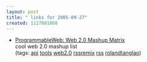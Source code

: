 ```yaml
---
layout: post
title: " links for 2005-09-27"
created: 1127801860
---
```

<ul class="delicious">
	<li>
		<div class="delicious-link"><a href="http://www.programmableweb.com/matrix">ProgrammableWeb: Web 2.0 Mashup Matrix</a></div>
		<div class="delicious-extended">cool web 2.0 mashup list</div>
		<div class="delicious-tags">(tags: <a href="http://del.icio.us/rtanglao/api">api</a> <a href="http://del.icio.us/rtanglao/tools">tools</a> <a href="http://del.icio.us/rtanglao/web2.0">web2.0</a> <a href="http://del.icio.us/rtanglao/rssremix">rssremix</a> <a href="http://del.icio.us/rtanglao/rss">rss</a> <a href="http://del.icio.us/rtanglao/rolandtanglao">rolandtanglao</a>)</div>
	</li>
</ul>


